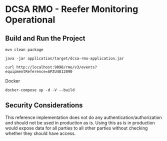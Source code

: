 # DCSA RMO - Reefer Monitoring Operational

## Build and Run the Project

```
mvn clean package

java -jar application/target/dcsa-rmo-application.jar

curl http://localhost:9090/rmo/v3/events?equipmentReference=APZU4812090
```

Docker
```
docker-compose up -d -V --build
```

## Security Considerations

This reference implementation does not do any authentication/authorization and should not be used in production as is. Using this as is in production would expose data for all parties to all other parties without checking whether they should have access.

